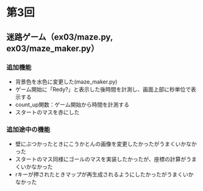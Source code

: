 # 第3回
## 迷路ゲーム（ex03/maze.py, ex03/maze_maker.py）
### 追加機能
- 背景色を水色に変更した(maze_maker.py)
- ゲーム開始に「Redy?」と表示した後時間を計測し、画面上部に秒単位で表示する
- count_up関数：ゲーム開始から時間を計測する
- スタートのマスを赤にした

### 追加途中の機能
- 壁にぶつかったときにこうかとんの画像を変更したかったがうまくいかなかった
- スタートのマス同様にゴールのマスを実装したかったが、座標の計算がうまくいかなかった
- rキーが押されたときマップが再生成されるようにしたかったがうまくいかなかった